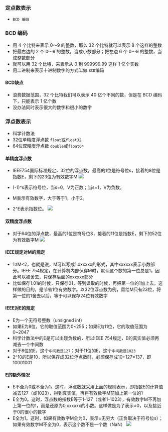 ### 定点数表示
- `BCD 编码`

### BCD 编码
- 用 4 个比特来表示 0～9 的整数，那么 32 个比特就可以表示 8 个这样的整数
- 把最右边的 2 个 0～9 的整数，当成小数部分；把左边 6 个 0～9 的整数，当成整数部分
- 就可以用 32 个比特，来表示从 0 到 999999.99 这样 1 亿个实数
- 用二进制来表示十进制数字的方式叫做 `BCD`编码

#### BCD缺点
- 浪费数据范围，32 个比特我们可以表示 40 亿个不同的数，但是在 BCD 编码下，只能表示 1 亿个数
- 没办法同时表示很大的数字和很小的数字

### 浮点数表示
- 科学计数法
- 32位单精度浮点数 `float`或`float32`
- 64位双精度浮点数 `double`或`float64`

#### 单精度浮点数
- IEEE754国际标准规定，32位的浮点数，最高的1位是符号位s，接着的8位是指数E，剩下的23位为有效数字M
![](/images/jsjzc/danjingdu.png)

- (-1)^s表示符号位，当s=0，V为正数；当s=1，V为负数。
- M表示有效数字，大于等于1，小于2。
- 2^E表示指数位。
![](/images/jsjzc/ieee754fudianshu.png)


#### 双精度浮点数
- 对于64位的浮点数，最高的1位是符号位S，接着的11位是指数E，剩下的52位为有效数字M
![](/images/jsjzc/shuangjingdu.png)

#### IEEE规定对M的规定
- 1≤M<2，也就是说，M可以写成1.xxxxxx的形式，其中xxxxxx表示小数部分。IEEE 754规定，在计算机内部保存M时，默认这个数的第一位总是1，因此可以被舍去，只保存后面的xxxxxx部分
- 比如保存1.01的时候，只保存01，等到读取的时候，再把第一位的1加上去。这样做的目的，是节省1位有效数字。以32位浮点数为例，留给M只有23位，将第一位的1舍去以后，等于可以保存24位有效数字

#### IEEE对E的规定
- E为一个无符号整数（unsigned int）
- 如果E为8位，它的取值范围为0~255；如果E为11位，它的取值范围为0~2047
- 科学计数法中的E是可以出现负数的，所以IEEE 754规定，E的真实值必须再减去一个中间数
- 对于8位的E，这个`中间数是127`；对于11位的E，这个`中间数是1023`
- 2^10的E是10，所以保存成32位浮点数时，必须保存成10+127=137，即10001001

#### E的额外情况
- E不全为0或不全为1。这时，浮点数就采用上面的规则表示，即指数E的计算值减去127（或1023），得到真实值，再将有效数字M前加上第一位的1
- E全为0。这时，浮点数的指数E等于1-127（或者1-1023），有效数字M不再加上第一位的1，而是还原为0.xxxxxx的小数。这样做是为了表示±0，以及接近于0的很小的数字
- E全为1。这时，如果有效数字M全为0，表示±无穷大（正负取决于符号位s）；如果有效数字M不全为0，表示这个数不是一个数（NaN）
![](/images/jsjzc/fudianshunan.jpeg)